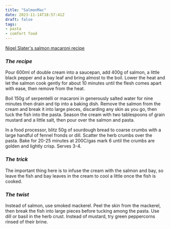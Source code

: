 ```yaml
---
title: "SalmonMac"
date: 2023-11-14T18:57:41Z
draft: false
tags:
- pasta
- comfort food
---
```


[Nigel Slater's salmon macaroni recipe](https://www.theguardian.com/lifeandstyle/2014/may/27/salmon-macaroni-recipe-nigel-slater)

### *The recipe*
Pour 600ml of double cream into a saucepan, add 400g of salmon, a little black pepper and a bay leaf and bring almost to the boil. Lower the heat and let the salmon cook gently for about 10 minutes until the flesh comes apart with ease, then remove from the heat.

Boil 150g of serpentelli or macaroni in generously salted water for nine minutes then drain and tip into a baking dish. Remove the salmon from the cream and break it into large pieces, discarding any skin as you go, then tuck the fish into the pasta. Season the cream with two tablespoons of grain mustard and a little salt, then pour over the salmon and pasta.

In a food processor, blitz 50g of sourdough bread to coarse crumbs with a large handful of fennel fronds or dill. Scatter the herb crumbs over the pasta. Bake for 20-25 minutes at 200C/gas mark 6 until the crumbs are golden and lightly crisp. Serves 3-4.

### *The trick*
The important thing here is to infuse the cream with the salmon and bay, so leave the fish and bay leaves in the cream to cool a little once the fish is cooked.

### *The twist*
Instead of salmon, use smoked mackerel. Peel the skin from the mackerel, then break the fish into large pieces before tucking among the pasta. Use dill or basil in the herb crust. Instead of mustard, try green peppercorns rinsed of their brine.
